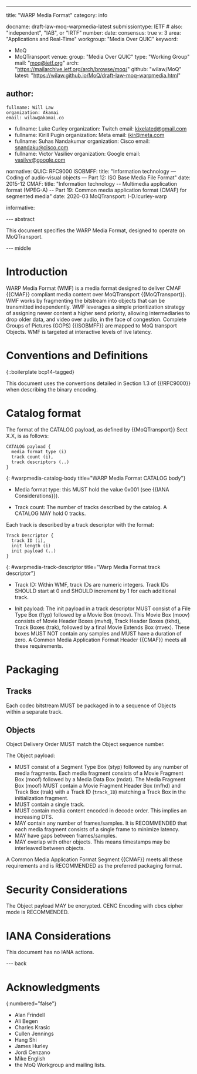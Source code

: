 ---
title: "WARP Media Format"
category: info

docname: draft-law-moq-warpmedia-latest
submissiontype: IETF  # also: "independent", "IAB", or "IRTF"
number:
date:
consensus: true
v: 3
area: "Applications and Real-Time"
workgroup: "Media Over QUIC"
keyword:
 - MoQ
 - MoQTransport
venue:
  group: "Media Over QUIC"
  type: "Working Group"
  mail: "moq@ietf.org"
  arch: "https://mailarchive.ietf.org/arch/browse/moq/"
  github: "wilaw/MoQ"
  latest: "https://wilaw.github.io/MoQ/draft-law-moq-warpmedia.html"

author:
 -
    fullname: Will Law
    organization: Akamai
    email: wilaw@akamai.co
 -
    fullname: Luke Curley
    organization: Twitch
    email: kixelated@gmail.com
 -
    fullname: Kirill Pugin
    organization: Meta
    email: ikir@meta.com
 -
    fullname: Suhas Nandakumar
    organization: Cisco
    email: snandaku@cisco.com
 -
    fullname: Victor Vasiliev
    organization: Google
    email: vasilvv@google.com

normative:
  QUIC: RFC9000
  ISOBMFF:
    title: "Information technology — Coding of audio-visual objects — Part 12: ISO Base Media File Format"
    date: 2015-12
  CMAF:
    title: "Information technology -- Multimedia application format (MPEG-A) -- Part 19: Common media application format (CMAF) for segmented media"
    date: 2020-03
  MoQTransport: I-D.lcurley-warp


informative:


--- abstract

This document specifies the WARP Media Format, designed to operate on MoQTransport.


--- middle

# Introduction

WARP Media Format (WMF) is a media format designed to deliver CMAF {{CMAF}} compliant media content over MoQTransport {{MoQTransport}}. WMF  works by fragmenting the bitstream into objects that can be transmitted independently. WMF leverages a simple prioritization strategy of assigning newer content a higher send priority, allowing intermediaries to drop older data, and video over audio, in the face of congestion. Complete Groups of Pictures (GOPS) {{ISOBMFF}} are mapped to MoQ transport Objects. WMF is targeted at interactive levels of live latency.

# Conventions and Definitions

{::boilerplate bcp14-tagged}

This document uses the conventions detailed in Section 1.3 of {{!RFC9000}} when describing the binary encoding.


# Catalog format

The format of the CATALOG payload, as defined by {{MoQTransport}} Sect X.X,  is as follows:

~~~
CATALOG payload {
  media format type (i)
  track count (i),
  track descriptors (..)
}
~~~
{: #warpmedia-catalog-body title="WARP Media Format CATALOG body"}

* Media format type: this MUST hold the value 0x001 (see {{IANA Considerations}}).

* Track count:
The number of tracks described by the catalog. A CATALOG MAY hold 0 tracks.

Each track is described by a track descriptor with the format:

~~~
Track Descriptor {
  track ID (i),
  init length (i)
  init payload (..)
}
~~~
{: #warpmedia-track-descriptor title="Warp Media Format track descriptor"}

* Track ID:
Within WMF, track IDs are numeric integers. Track IDs SHOULD start at 0 and SHOULD increment by 1 for each additional track.

* Init payload:
The init payload in a track descriptor MUST consist of a File Type Box (ftyp) followed by a Movie Box (moov). This Movie Box (moov) consists of Movie Header Boxes (mvhd), Track Header Boxes (tkhd), Track Boxes (trak), followed by a final Movie Extends Box (mvex). These boxes MUST NOT contain any samples and MUST have a duration of zero. A Common Media Application Format Header {{CMAF}} meets all these requirements.

# Packaging

## Tracks

Each codec bitstream MUST be packaged in to a sequence of Objects within a separate track.

## Objects

Object Delivery Order MUST match the Object sequence number.

The Object payload:

* MUST consist of a Segment Type Box (styp) followed by any number of media fragments. Each media fragment consists of a Movie Fragment Box (moof) followed by a Media Data Box (mdat). The Media Fragment Box (moof) MUST contain a Movie Fragment Header Box (mfhd) and Track Box (trak) with a Track ID (`track_ID`) matching a Track Box in the initialization fragment.
* MUST contain a single track.
* MUST contain media content encoded in decode order. This implies an increasing DTS.
* MAY contain any number of frames/samples. It is RECOMMENDED that each media fragment consists of a single frame to minimize latency.
* MAY have gaps between frames/samples.
* MAY overlap with other objects. This means timestamps may be interleaved between objects.

A Common Media Application Format Segment {{CMAF}} meets all these requirements and is RECOMMENDED as the preferred packaging format.


# Security Considerations

The Object payload MAY be encrypted. CENC Encoding with cbcs cipher mode is RECOMMENDED.


# IANA Considerations

This document has no IANA actions.




--- back

# Acknowledgments
{:numbered="false"}

- Alan Frindell
- Ali Begen
- Charles Krasic
- Cullen Jennings
- Hang Shi
- James Hurley
- Jordi Cenzano
- Mike English
- the MoQ Workgroup and mailing lists.
